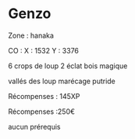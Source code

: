 # Genzo

Zone : hanaka

CO : X : 1532 Y : 3376

6 crops de loup 2 éclat bois magique

vallés des loup marécage putride

Récompenses : 145XP

Récompenses :250€

aucun prérequis

